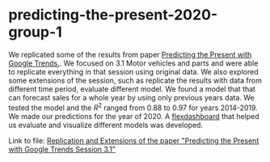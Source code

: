 # predicting-the-present-2020-group-1

We replicated some of the results from paper [Predicting the Present with Google Trends.](http://people.ischool.berkeley.edu/~hal/Papers/2011/ptp.pdf). We focused on 3.1 Motor vehicles and parts and were able to replicate everything in that session using original data. We also explored some extensions of the session, such as replicate the results with data from different time period, evaluate different model. We found a model that that can forecast sales for a whole year by using only previous years data. We tested the model and the $R^2$ ranged from 0.88 to 0.97 for years 2014-2019. We made our predictions for the year of 2020. A [flexdashboard](https://xiaonazhou.shinyapps.io/visualizing_diff_models/)  that helped us evaluate and visualize different models was developed.

Link to file: [Replication  and Extensions of the paper "Predicting the Present with Google Trends Session 3.1"](https://rawcdn.githack.com/msr-ds3/predicting-the-present-2020-group-1/3c30d1554d9c64d3792d911df71a4cef3e1d81d4/ptp/Replicate-Predict-the-Present.html)



